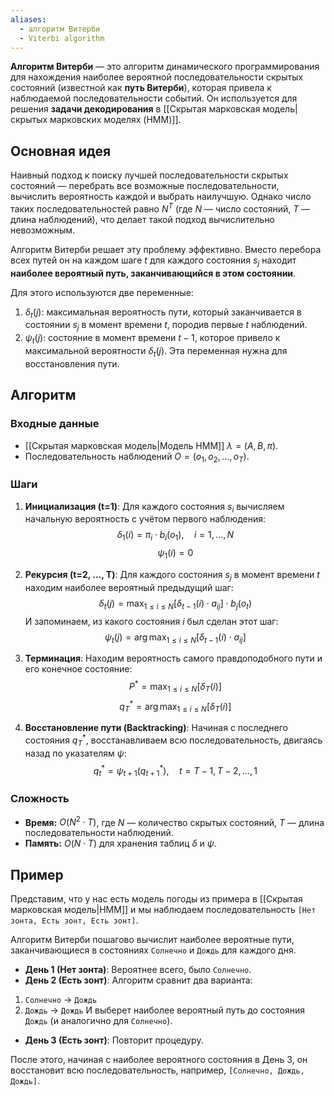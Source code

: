 ```yaml
---
aliases:
  - алгоритм Витерби
  - Viterbi algorithm
---
```

**Алгоритм Витерби** — это алгоритм динамического программирования для нахождения наиболее вероятной последовательности скрытых состояний (известной как **путь Витерби**), которая привела к наблюдаемой последовательности событий. Он используется для решения **задачи декодирования** в [[Скрытая марковская модель|скрытых марковских моделях (HMM)]].

## Основная идея

Наивный подход к поиску лучшей последовательности скрытых состояний — перебрать все возможные последовательности, вычислить вероятность каждой и выбрать наилучшую. Однако число таких последовательностей равно $N^T$ (где $N$ — число состояний, $T$ — длина наблюдений), что делает такой подход вычислительно невозможным.

Алгоритм Витерби решает эту проблему эффективно. Вместо перебора всех путей он на каждом шаге $t$ для каждого состояния $s_j$ находит **наиболее вероятный путь, заканчивающийся в этом состоянии**.

Для этого используются две переменные:
1.  $\delta_t(j)$: максимальная вероятность пути, который заканчивается в состоянии $s_j$ в момент времени $t$, породив первые $t$ наблюдений.
2.  $\psi_t(j)$: состояние в момент времени $t-1$, которое привело к максимальной вероятности $\delta_t(j)$. Эта переменная нужна для восстановления пути.

## Алгоритм

### Входные данные
*   [[Скрытая марковская модель|Модель HMM]] $\lambda = (A, B, \pi)$.
*   Последовательность наблюдений $O = (o_1, o_2, \dots, o_T)$.

### Шаги

1.  **Инициализация (t=1)**:
    Для каждого состояния $s_i$ вычисляем начальную вероятность с учётом первого наблюдения:
    $$
    \delta_1(i) = \pi_i \cdot b_i(o_1), \quad i = 1, \dots, N
    $$
    $$
    \psi_1(i) = 0
    $$

2.  **Рекурсия (t=2, ..., T)**:
    Для каждого состояния $s_j$ в момент времени $t$ находим наиболее вероятный предыдущий шаг:
    $$
    \delta_t(j) = \max_{1 \le i \le N} [\delta_{t-1}(i) \cdot a_{ij}] \cdot b_j(o_t)
    $$
    И запоминаем, из какого состояния $i$ был сделан этот шаг:
    $$
    \psi_t(j) = \arg\max_{1 \le i \le N} [\delta_{t-1}(i) \cdot a_{ij}]
    $$

3.  **Терминация**:
    Находим вероятность самого правдоподобного пути и его конечное состояние:
    $$
    P^* = \max_{1 \le i \le N} [\delta_T(i)]
    $$
    $$
    q_T^* = \arg\max_{1 \le i \le N} [\delta_T(i)]
    $$

4.  **Восстановление пути (Backtracking)**:
    Начиная с последнего состояния $q_T^*$, восстанавливаем всю последовательность, двигаясь назад по указателям $\psi$:
    $$
    q_t^* = \psi_{t+1}(q_{t+1}^*), \quad t = T-1, T-2, \dots, 1
    $$

### Сложность
*   **Время:** $O(N^2 \cdot T)$, где $N$ — количество скрытых состояний, $T$ — длина последовательности наблюдений.
*   **Память:** $O(N \cdot T)$ для хранения таблиц $\delta$ и $\psi$.

## Пример

Представим, что у нас есть модель погоды из примера в [[Скрытая марковская модель|HMM]] и мы наблюдаем последовательность `[Нет зонта, Есть зонт, Есть зонт]`.

Алгоритм Витерби пошагово вычислит наиболее вероятные пути, заканчивающиеся в состояниях `Солнечно` и `Дождь` для каждого дня.

*   **День 1 (Нет зонта)**: Вероятнее всего, было `Солнечно`.
*   **День 2 (Есть зонт)**: Алгоритм сравнит два варианта:
   1.  `Солнечно` -> `Дождь`
   2.  `Дождь` -> `Дождь`
   И выберет наиболее вероятный путь до состояния `Дождь` (и аналогично для `Солнечно`).
*   **День 3 (Есть зонт)**: Повторит процедуру.

После этого, начиная с наиболее вероятного состояния в День 3, он восстановит всю последовательность, например, `[Солнечно, Дождь, Дождь]`.

